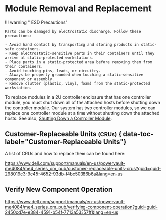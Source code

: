 # Module Removal and Replacement

!!! warning " ESD Precautions"

    Parts can be damaged by electrostatic discharge. Follow these precautions:

    - Avoid hand contact by transporting and storing products in static-safe containers.
    - Keep electrostatic-sensitive parts in their containers until they arrive at static-protected workstations.
    - Place parts in a static-protected area before removing them from their containers.
    - Avoid touching pins, leads, or circuitry.
    - Always be properly grounded when touching a static-sensitive component or assembly.
    - Remove clutter (plastic, vinyl, foam) from the static-protected workstation.

To replace modules in a 2U controller enclosure that has one controller module, you must shut down all of the attached hosts before shutting down the controller module. Our system has two controller modules, so we can replace one controller module at a time without shutting down the attached hosts. See also, [Shutting Down a Controller Module](me4-shutdown-controller.md).

## Customer-Replaceable Units <small>(CRUs)</small> { data-toc-label="Customer-Replaceable Units"}

A list of CRUs and how to replace them can be found here:

<https://www.dell.com/support/manuals/en-us/powervault-me4084/me4_series_om_pub/customer-replaceable-units-crus?guid=guid-298019c3-9c45-4652-93db-f4bc50386b6a&lang=en-us>

## Verify New Component Operation

<https://www.dell.com/support/manuals/en-us/powervault-me4084/me4_series_om_pub/verifying-component-operation?guid=guid-2450cd7e-e384-4591-b54f-7713a53357ff&lang=en-us>

